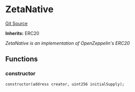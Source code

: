 # ZetaNative
[Git Source](https://github.com/zeta-chain/protocol-contracts/blob/main/v2/v2/contracts/evm/legacy/ZetaNative.sol)

**Inherits:**
ERC20

*ZetaNative is an implementation of OpenZeppelin's ERC20*


## Functions
### constructor


```solidity
constructor(address creator, uint256 initialSupply);
```

